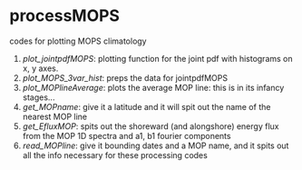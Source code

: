 # processMOPS
codes for plotting MOPS climatology
1. *plot_jointpdfMOPS*: plotting function for the joint pdf with histograms on x, y axes. 
2. *plot_MOPS_3var_hist*: preps the data for jointpdfMOPS
3. *plot_MOPlineAverage*: plots the average MOP line: this is in its infancy stages...
4. *get_MOPname*: give it a latitude and it will spit out the name of the nearest MOP line
5. *get_EfluxMOP*: spits out the shoreward (and alongshore) energy flux from the MOP 1D spectra and a1, b1 fourier components
6. *read_MOPline*: give it bounding dates and a MOP name, and it spits out all the info necessary for these processing codes
